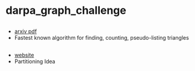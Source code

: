 # darpa_graph_challenge

## 
* [arxiv pdf](https://arxiv.org/pdf/cs/0609116v1.pdf)
* Fastest known algorithm for finding, counting, pseudo-listing triangles

## 
* [website](https://www.andrew.cmu.edu/user/dwise/15418/)
* Partitioning Idea